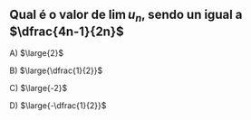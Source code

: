 ## Qual é o valor de $\lim{u_n}$, sendo un igual a $\dfrac{4n-1}{2n}$
A) $\large{2}$

B) $\large{\dfrac{1}{2}}$

C) $\large{-2}$

D) $\large{-\dfrac{1}{2}}$


